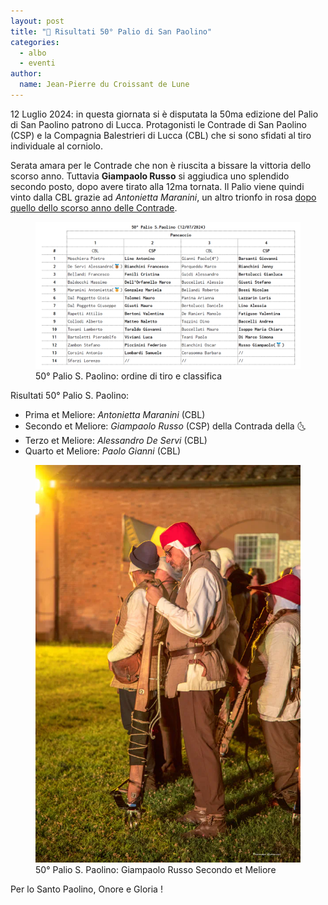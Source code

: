 ```yaml
---
layout: post
title: "🎯 Risultati 50° Palio di San Paolino"
categories: 
  - albo
  - eventi
author:
  name: Jean-Pierre du Croissant de Lune
---
```


12 Luglio 2024: in questa giornata si è disputata la 50ma edizione del Palio di San Paolino patrono di Lucca.
Protagonisti le Contrade di San Paolino (CSP) e la Compagnia Balestrieri di Lucca (CBL) che si sono sfidati al tiro individuale al corniolo.

<!-- more -->

Serata amara per le Contrade che non è riuscita a bissare la vittoria dello scorso anno.
Tuttavia **Giampaolo Russo** si aggiudica uno splendido secondo posto, dopo avere tirato alla 12ma tornata.
Il Palio viene quindi vinto dalla CBL grazie ad *Antonietta Maranini*, un altro trionfo in rosa [dopo quello dello scorso anno delle Contrade](/2023/risultati-49mo-palio-san-paolino).

<figure class="align-center">
    <img src="/assets/images/2024/psp24-ordine-di-tiro-classifica.webp" alt="50° palio san paolino ordine di tiro e classifica">
  <figcaption>50° Palio S. Paolino: ordine di tiro e classifica</figcaption>
</figure>

Risultati 50° Palio S. Paolino:

* Prima et Meliore: *Antonietta Maranini* (CBL)
* Secondo et Meliore: *Giampaolo Russo* (CSP) della Contrada della 🌜
* Terzo et Meliore: *Alessandro De Servi* (CBL)
* Quarto et Meliore: *Paolo Gianni* (CBL)

<figure class="align-center">
    <img src="/assets/images/2024/psp24-giampaolo-russo-secondo-posto_600h.webp" alt="50° palio san paolino giampaolo russo secondo et meliore">
  <figcaption>50° Palio S. Paolino: Giampaolo Russo Secondo et Meliore</figcaption>
</figure>

Per lo Santo Paolino, Onore e Gloria !
